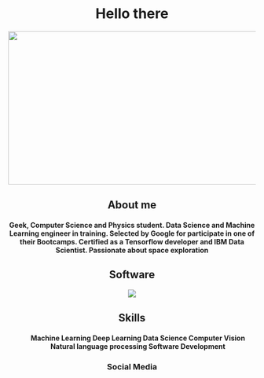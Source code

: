 # <div align="center">Hello there</div>

<div align="center"><img src="https://media.tenor.com/QFSdaXEwtBAAAAAC/hello-there-general-kenobi.gif" width="720" height="312" /></div>

## <div align="center">About me</div>
<h4><div align="center">Geek, Computer Science and Physics student. Data Science and Machine
Learning engineer in training. Selected by Google for participate in one of their Bootcamps.
Certified as a Tensorflow developer and IBM Data Scientist. Passionate about space exploration</div></h4>

## <div align="center">Software</div>
<p align="center">
  <a href="https://skillicons.dev">
    <img src="https://skillicons.dev/icons?i=py,tensorflow,pytorch,gcp,c,cpp,cs,git,vscode" />
  </a>
</p>

## <div align="center">Skills</div>

<div align="center">
  <h4>
  <ul>
  Machine Learning
  Deep Learning
  Data Science
  Computer Vision
  Natural language processing
  Software Development
  </ul>
   </h4>
  </div>


### <div align="center">Social Media</div>


<!--
**ferdal137/ferdal137** is a ✨ _special_ ✨ repository because its `README.md` (this file) appears on your GitHub profile.

Here are some ideas to get you started:

- 🔭 I’m currently working on ...
- 🌱 I’m currently learning ...
- 👯 I’m looking to collaborate on ...
- 🤔 I’m looking for help with ...
- 💬 Ask me about ...
- 📫 How to reach me: ...
- 😄 Pronouns: ...
- ⚡ Fun fact: ...   :rocket:
--> 
